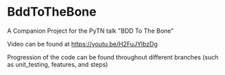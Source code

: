 # BddToTheBone
A Companion Project for the PyTN talk "BDD To The Bone"

Video can be found at https://youtu.be/H2FuJYlbzDg

Progression of the code can be found throughout different branches (such as unit_testing, features, and steps)

